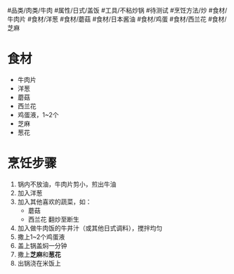 #品类/肉类/牛肉 #属性/日式/盖饭 #工具/不粘炒锅  #待测试 #烹饪方法/炒 #食材/牛肉片 #食材/洋葱 #食材/蘑菇 #食材/日本酱油 #食材/鸡蛋 #食材/西兰花 #食材/芝麻

# 食材
- 牛肉片
- 洋葱
- 蘑菇
- 西兰花
- 鸡蛋液，1~2个
- 芝麻
- 葱花
# 烹饪步骤
1. 锅内不放油，牛肉片剪小，煎出牛油
2. 加入洋葱
3. 加入其他喜欢的蔬菜，如：
   - 蘑菇
   - 西兰花
	翻炒至断生
4. 加入做牛肉饭的牛井汁（或其他日式调料），搅拌均匀
5. 撒上1~2个鸡蛋液
6. 盖上锅盖焖一分钟
7. 撒上**芝麻**和**葱花**
8. 出锅浇在米饭上